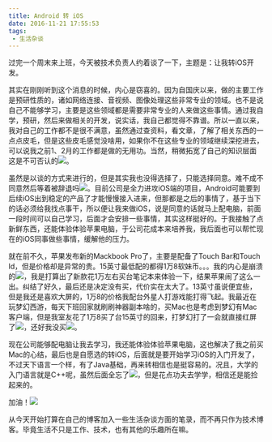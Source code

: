 ```yaml
---
title: Android 转 iOS
date: 2016-11-21 17:55:53
tags:
 - 生活杂谈
---
```


过完一个周末来上班，今天被技术负责人约着谈了一下，主题是：让我转iOS开发。

其实在刚刚听到这个消息的时候，内心是窃喜的。因为自国庆以来，做的主要工作是预研性质的，诸如网络连接、音视频、图像处理这些非常专业的领域。也不是说自己不能够学习，主要是这些领域都是需要非常专业的人来做这些事情。通过我自学，预研，然后来做相关的开发，说实话，我自己都觉得不靠谱。所以一直以来，我对自己的工作都不是很不满意，虽然通过查资料，看文章，了解了相关东西的一点点皮毛，但是这些皮毛感觉没啥用，如果你不在这些专业的领域继续深挖进去，可以说我之前1、2月的工作都是做的无用功。当然，稍微拓宽了自己的知识层面这是不可否认的![](https://images-1258496336.cos.ap-chengdu.myqcloud.com/mh121.gif)。

<!-- more -->

虽然是以谈的方式来进行的，但是其实我也没得选择了，只能选择同意。难不成不同意然后等着被辞退吗![](https://images-1258496336.cos.ap-chengdu.myqcloud.com/mh127.gif)。目前公司是全力进攻iOS端的项目，Android可能要到后续iOS出到稳定的产品了才能慢慢接入进来，但那都是之后的事情了，基于当下的话必须给我找点事干，所以便让我来做iOS，说是同意的话就马上配电脑，前面一段时间可以自己学习，后面才会安排一些事情，其实这样挺好的。于我接触了点新鲜东西，还能体验体验苹果电脑，于公司花成本来培养我，我后面也可以帮忙现在的iOS同事做些事情，缓解他的压力。

就在前不久，苹果发布新的Mackbook Pro了，主要是配备了Touch Bar和Touch Id，但是价格却是异常的贵。15英寸最低配的都得1万8软妹币。。。我的内心是崩溃的![](https://images-1258496336.cos.ap-chengdu.myqcloud.com/mh118.gif)，我是打算出了新款花1万左右买台笔记本来体验一下，结果苹果闹了这么一出。纠结了好久，最后还是决定没有买，代价实在太大了。13英寸虽说便宜些，但是我还是喜欢大屏的，1万8的价格我配台外星人打游戏能打得飞起。我最近在玩梦幻西游，每天下班回家就刷刷神器副本啥的，买Mac也是考虑到梦幻有Mac客户端，但是我室友花了1万8买了台15英寸的回来，打梦幻打了一会就直接红屏了![](https://images-1258496336.cos.ap-chengdu.myqcloud.com/mh124.gif)，还好我没买![](https://images-1258496336.cos.ap-chengdu.myqcloud.com/mh24.gif)。

现在公司能够配电脑让我去学习，我还能体验体验苹果电脑，这也解决了我之前买Mac的心结，最后也是自愿选的转iOS，后面就是要开始学习iOS的入门开发了，不过天下语言一个样，有了Java基础，再来转相信也是挺容易的。况且，大学的入门语言就是C++呢，虽然后面全忘了![](https://images-1258496336.cos.ap-chengdu.myqcloud.com/mh132.gif)，但是花点功夫去学学，相信还是能捡起来的。

加油！![](https://images-1258496336.cos.ap-chengdu.myqcloud.com/mh109.gif)

从今天开始打算在自己的博客加入一些生活杂谈方面的笔录，而不再只作为技术博客。毕竟生活不只是工作、技术，也有其他的乐趣所在嘛。
